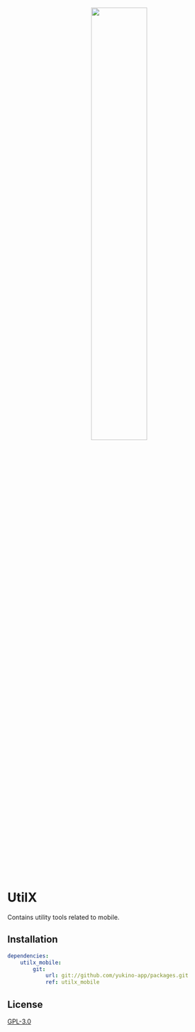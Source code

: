 <br />

<p align="center">
    <img src="https://github.com/yukino-app/yukino/raw/next/media/large.png" width="50%">
</p>

# UtilX

Contains utility tools related to mobile.

## Installation

```yaml
dependencies:
    utilx_mobile:
        git:
            url: git://github.com/yukino-app/packages.git
            ref: utilx_mobile
```

## License

[GPL-3.0](./LICENSE)

